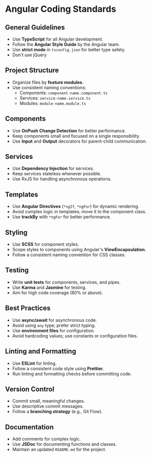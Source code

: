 # Angular Coding Standards

## General Guidelines
- Use **TypeScript** for all Angular development.
- Follow the **Angular Style Guide** by the Angular team.
- Use **strict mode** in `tsconfig.json` for better type safety.
- Don't use jQuery

## Project Structure
- Organize files by **feature modules**.
- Use consistent naming conventions:
    - Components: `component-name.component.ts`
    - Services: `service-name.service.ts`
    - Modules: `module-name.module.ts`

## Components
- Use **OnPush Change Detection** for better performance.
- Keep components small and focused on a single responsibility.
- Use **Input** and **Output** decorators for parent-child communication.

## Services
- Use **Dependency Injection** for services.
- Keep services stateless whenever possible.
- Use RxJS for handling asynchronous operations.

## Templates
- Use **Angular Directives** (`*ngIf`, `*ngFor`) for dynamic rendering.
- Avoid complex logic in templates; move it to the component class.
- Use **trackBy** with `*ngFor` for better performance.

## Styling
- Use **SCSS** for component styles.
- Scope styles to components using Angular's **ViewEncapsulation**.
- Follow a consistent naming convention for CSS classes.

## Testing
- Write **unit tests** for components, services, and pipes.
- Use **Karma** and **Jasmine** for testing.
- Aim for high code coverage (80% or above).

## Best Practices
- Use **async/await** for asynchronous code.
- Avoid using `any` type; prefer strict typing.
- Use **environment files** for configuration.
- Avoid hardcoding values; use constants or configuration files.

## Linting and Formatting
- Use **ESLint** for linting.
- Follow a consistent code style using **Prettier**.
- Run linting and formatting checks before committing code.

## Version Control
- Commit small, meaningful changes.
- Use descriptive commit messages.
- Follow a **branching strategy** (e.g., Git Flow).

## Documentation
- Add comments for complex logic.
- Use **JSDoc** for documenting functions and classes.
- Maintain an updated `README.md` for the project.